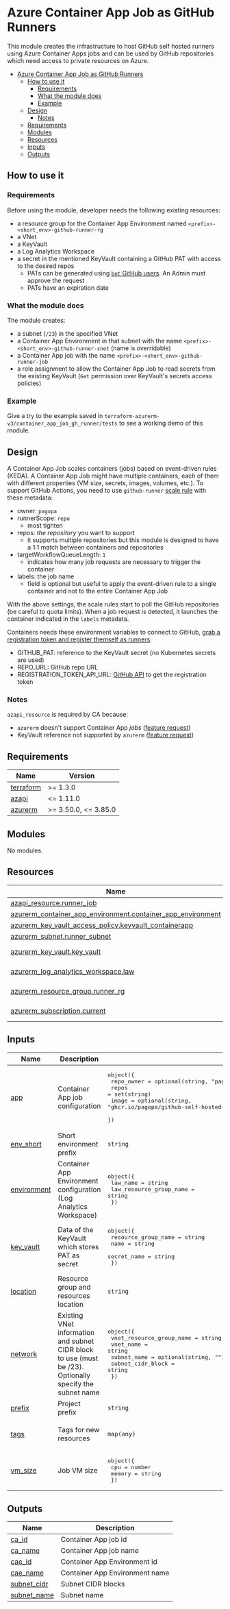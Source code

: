# Azure Container App Job as GitHub Runners

This module creates the infrastructure to host GitHub self hosted runners using Azure Container Apps jobs and can be used by GitHub repositories which need access to private resources on Azure.

- [Azure Container App Job as GitHub Runners](#azure-container-app-job-as-github-runners)
  - [How to use it](#how-to-use-it)
    - [Requirements](#requirements)
    - [What the module does](#what-the-module-does)
    - [Example](#example)
  - [Design](#design)
    - [Notes](#notes)
  - [Requirements](#requirements-1)
  - [Modules](#modules)
  - [Resources](#resources)
  - [Inputs](#inputs)
  - [Outputs](#outputs)

## How to use it

### Requirements

Before using the module, developer needs the following existing resources:

- a resource group for the Container App Environment named `<prefix>-<short_env>-github-runner-rg`
- a VNet
- a KeyVault
- a Log Analytics Workspace
- a secret in the mentioned KeyVault containing a GitHub PAT with access to the desired repos
  - PATs can be generated using [`bot` GitHub users](https://pagopa.atlassian.net/wiki/spaces/DEVOPS/pages/466716501/Github+-+bots+for+projects). An Admin must approve the request
  - PATs have an expiration date

### What the module does

The module creates:

- a subnet (`/23`) in the specified VNet
- a Container App Environment in that subnet with the name `<prefix>-<short_env>-github-runner-snet` (name is overridable)
- a Container App job with the name `<prefix>-<short_env>-github-runner-job`
- a role assignment to allow the Container App Job to read secrets from the existing KeyVault (`Get` permission over KeyVault's secrets access policies)

### Example

Give a try to the example saved in `terraform-azurerm-v3/container_app_job_gh_runner/tests` to see a working demo of this module.

## Design

A Container App Job scales containers (jobs) based on event-driven rules (KEDA). A Container App Job might have multiple containers, each of them with different properties (VM size, secrets, images, volumes, etc.).
To support GitHub Actions, you need to use `github-runner` [scale rule](https://keda.sh/docs/2.12/scalers/github-runner/) with these metadata:

- owner: `pagopa`
- runnerScope: `repo`
  - most tighten
- repos: *the repository* you want to support
  - it supports multiple repositories but this module is designed to have a 1:1 match between containers and repositories
- targetWorkflowQueueLength: `1`
  - indicates how many job requests are necessary to trigger the container
- labels: the job name
  - field is optional but useful to apply the event-driven rule to a single container and not to the entire Container App Job

With the above settings, the scale rules start to poll the GitHub repositories (be careful to quota limits). When a job request is detected, it launches the container indicated in the `labels` metadata.

Containers needs these environment variables to connect to GitHub, [grab a registration token and register themself as runners](https://github.com/pagopa/github-self-hosted-runner-azure/blob/dockerfile-v2/github-runner-entrypoint.sh):

- GITHUB_PAT: reference to the KeyVault secret (no Kubernetes secrets are used)
- REPO_URL: GitHub repo URL
- REGISTRATION_TOKEN_API_URL: [GitHub API](https://docs.github.com/en/rest/actions/self-hosted-runners?apiVersion=2022-11-28#create-a-registration-token-for-a-repository) to get the registration token

### Notes

`azapi_resource` is required by CA because:

- `azurerm` doesn't support Container App *jobs* ([feature request](https://github.com/hashicorp/terraform-provider-azurerm/issues/23165))
- KeyVault reference not supported by `azurerm` ([feature request](https://github.com/hashicorp/terraform-provider-azurerm/issues/21739))

<!-- markdownlint-disable -->
<!-- BEGINNING OF PRE-COMMIT-TERRAFORM DOCS HOOK -->
## Requirements

| Name | Version |
|------|---------|
| <a name="requirement_terraform"></a> [terraform](#requirement\_terraform) | >= 1.3.0 |
| <a name="requirement_azapi"></a> [azapi](#requirement\_azapi) | <= 1.11.0 |
| <a name="requirement_azurerm"></a> [azurerm](#requirement\_azurerm) | >= 3.50.0, <= 3.85.0 |

## Modules

No modules.

## Resources

| Name | Type |
|------|------|
| [azapi_resource.runner_job](https://registry.terraform.io/providers/azure/azapi/latest/docs/resources/resource) | resource |
| [azurerm_container_app_environment.container_app_environment](https://registry.terraform.io/providers/hashicorp/azurerm/latest/docs/resources/container_app_environment) | resource |
| [azurerm_key_vault_access_policy.keyvault_containerapp](https://registry.terraform.io/providers/hashicorp/azurerm/latest/docs/resources/key_vault_access_policy) | resource |
| [azurerm_subnet.runner_subnet](https://registry.terraform.io/providers/hashicorp/azurerm/latest/docs/resources/subnet) | resource |
| [azurerm_key_vault.key_vault](https://registry.terraform.io/providers/hashicorp/azurerm/latest/docs/data-sources/key_vault) | data source |
| [azurerm_log_analytics_workspace.law](https://registry.terraform.io/providers/hashicorp/azurerm/latest/docs/data-sources/log_analytics_workspace) | data source |
| [azurerm_resource_group.runner_rg](https://registry.terraform.io/providers/hashicorp/azurerm/latest/docs/data-sources/resource_group) | data source |
| [azurerm_subscription.current](https://registry.terraform.io/providers/hashicorp/azurerm/latest/docs/data-sources/subscription) | data source |

## Inputs

| Name | Description | Type | Default | Required |
|------|-------------|------|---------|:--------:|
| <a name="input_app"></a> [app](#input\_app) | Container App job configuration | <pre>object({<br>    repo_owner = optional(string, "pagopa")<br>    repos      = set(string)<br>    image      = optional(string, "ghcr.io/pagopa/github-self-hosted-runner-azure:beta-dockerfile-v2@sha256:c7ebe4453578c9df426b793366b8498c030ec0f47f753ea2c685a3c0ec0bb646")<br>  })</pre> | n/a | yes |
| <a name="input_env_short"></a> [env\_short](#input\_env\_short) | Short environment prefix | `string` | n/a | yes |
| <a name="input_environment"></a> [environment](#input\_environment) | Container App Environment configuration (Log Analytics Workspace) | <pre>object({<br>    law_name                = string<br>    law_resource_group_name = string<br>  })</pre> | n/a | yes |
| <a name="input_key_vault"></a> [key\_vault](#input\_key\_vault) | Data of the KeyVault which stores PAT as secret | <pre>object({<br>    resource_group_name = string<br>    name                = string<br>    secret_name         = string<br>  })</pre> | n/a | yes |
| <a name="input_location"></a> [location](#input\_location) | Resource group and resources location | `string` | n/a | yes |
| <a name="input_network"></a> [network](#input\_network) | Existing VNet information and subnet CIDR block to use (must be /23). Optionally specify the subnet name | <pre>object({<br>    vnet_resource_group_name = string<br>    vnet_name                = string<br>    subnet_name              = optional(string, "")<br>    subnet_cidr_block        = string<br>  })</pre> | n/a | yes |
| <a name="input_prefix"></a> [prefix](#input\_prefix) | Project prefix | `string` | n/a | yes |
| <a name="input_tags"></a> [tags](#input\_tags) | Tags for new resources | `map(any)` | <pre>{<br>  "CreatedBy": "Terraform"<br>}</pre> | no |
| <a name="input_vm_size"></a> [vm\_size](#input\_vm\_size) | Job VM size | <pre>object({<br>    cpu    = number<br>    memory = string<br>  })</pre> | <pre>{<br>  "cpu": 1,<br>  "memory": "2Gi"<br>}</pre> | no |

## Outputs

| Name | Description |
|------|-------------|
| <a name="output_ca_id"></a> [ca\_id](#output\_ca\_id) | Container App job id |
| <a name="output_ca_name"></a> [ca\_name](#output\_ca\_name) | Container App job name |
| <a name="output_cae_id"></a> [cae\_id](#output\_cae\_id) | Container App Environment id |
| <a name="output_cae_name"></a> [cae\_name](#output\_cae\_name) | Container App Environment name |
| <a name="output_subnet_cidr"></a> [subnet\_cidr](#output\_subnet\_cidr) | Subnet CIDR blocks |
| <a name="output_subnet_name"></a> [subnet\_name](#output\_subnet\_name) | Subnet name |
<!-- END OF PRE-COMMIT-TERRAFORM DOCS HOOK -->
